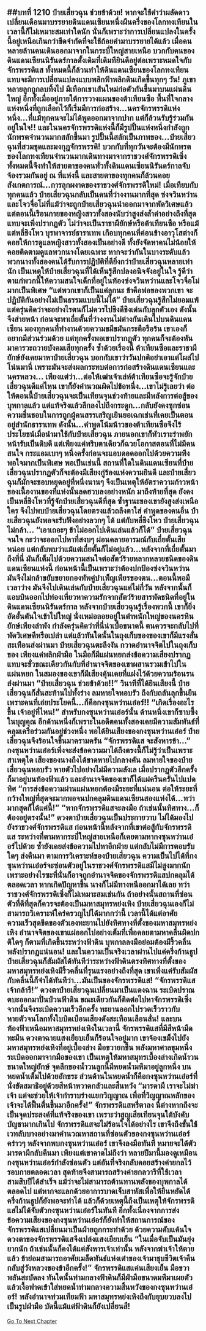 ##บทที่ 1210 ป๋ายเสี่ยวฉุน ช่วยข้าด้วย!
หากจะใช้คำว่าผลัดดาวเปลี่ยนเดือนมาบรรยายดินแดนเซียนหนึ่งผืนครึ่งของโลกทงเทียนในเวลานี้ก็ไม่เหมาะสมเท่าใดนัก นั่นก็เพราะว่าการเปลี่ยนแปลงในครั้งนี้อยู่เหนือเกินกว่าขีดจำกัดที่จะใช้ถ้อยคำมาบรรยายได้แล้ว
เมื่อคนหลายล้านคนเดินออกมาจากในกระบี่ใหญ่สายเหนือ บวกกับคนของดินแดนเซียนนิรันดร์กาลดั้งเดิมที่เดิมทียินดีอยู่ต่อเพราะหมดใจกับจักรพรรดิแส ทั้งหมดนี้ก็ล้วนทำให้ดินแดนเซียนของโลกทงเทียนแทบจะมีการเปลี่ยนแปลงแบบพลิกฟ้าพลิกดินเกิดขึ้นทุกๆ วัน!
ภูเขาหลายลูกถูกลบทิ้งไป มีเทือกเขาเส้นใหม่ก่อตัวกันขึ้นมาบนแผ่นดินใหญ่ อีกทั้งเมื่ออยู่ภายใต้การวางแผนของต้าเทียนซือ พื้นที่ใจกลางแห่งหนึ่งที่ถูกเลือกไว้ก็เริ่มมีการก่อสร้าง...นครจักรพรรดิแห่งหนึ่ง...ที่แม้ทุกคนจะไม่ได้พูดออกมาจากปาก แต่ก็ล้วนรับรู้ร่วมกันอยู่ในใจ!!
และในนครจักรพรรดิแห่งนี้ก็มีรูปปั้นแห่งหนึ่งกำลังถูกนักพรตจำนวนมากสลักขึ้นมา รูปปั้นนี้สลักเป็นภาพของ...ป๋ายเสี่ยวฉุนที่สวมชุดและมงกุฎจักรพรรดิ!
บวกกับที่ทุกวันจะต้องมีนักพรตของโลกทงเทียนจำนวนมากเดินทางมาจากราชวงศ์จักรพรรดิเซิ่ง ทั้งหมดนี้จึงทำให้สายตาของคนทั่วทั้งดินแดนเซียนนิรันดร์กาลจับจ้องรวมกันอยู่ ณ ที่แห่งนี้
และสายตาของทุกคนก็ล้วนคอยสังเกตการณ์...การลุกผงาดของราชวงศ์จักรพรรดิใหม่!
เมื่อเทียบกับทุกคนแล้ว ป๋ายเสี่ยวฉุนกลับเป็นคนที่ว่างงานมากที่สุด ซ่งจวินหว่านและโจวจื่อโม่ที่แม้ว่าจะถูกป๋ายเสี่ยวฉุนนำออกมาจากพัดวิเศษแล้ว แต่ตอนนี้เรือนกายของหญิงสาวทั้งสองนับว่าสูงส่งล้ำค่าอย่างถึงที่สุด แทบจะเพิ่งปรากฏตัว ไม่ว่าจะเป็นราชาผียักษ์หรือต้าเทียนซือ หรือแม้แต่หลี่ชิงโหว บุรพาจารย์ธาราเทพ เกือบทุกคนที่ค่อนข้างอาวุโสต่างก็คอยให้การดูแลหญิงสาวทั้งสองเป็นอย่างดี ทั้งยังจัดหาคนไม่น้อยให้คอยติดตามดูแลพวกนางโดยเฉพาะ
หากจะว่ากันในบางระดับแล้ว พวกนางทั้งสองคนได้รับการปฏิบัติที่ดียิ่งกว่าป๋ายเสี่ยวฉุนหลายเท่านัก
เป็นเหตุให้ป๋ายเสี่ยวฉุนที่ได้เห็นรู้สึกปลงอนิจจังอยู่ในใจ รู้ดีว่าตาแก่พวกนี้ให้ความสนใจเด็กที่อยู่ในท้องซ่งจวินหว่านและโจวจื่อโม่มากเป็นพิเศษ
“แต่พวกเขาก็เป็นแค่ลูกนะ ข้าคือพ่อของพวกเขา จะปฏิบัติกันอย่างไม่เป็นธรรมแบบนี้ไม่ได้” ป๋ายเสี่ยวฉุนรู้สึกไม่ยอมแพ้ แต่ครุ่นคิดว่าจะอย่างไรตนก็ไม่ควรไปชิงดีชิงเด่นกับลูกตัวเอง ดังนั้นจึงส่ายหน้า ก่อนจะพาเถี่ยตั้นที่ว่างงานไม่ต่างกันเดินไปบนดินแดนเซียน มองทุกคนที่ทำงานด้วยความขมีขมันกระตือรือร้น เขาเองก็อยากมีส่วนร่วมด้วย แต่ทุกครั้งพอเขาปรากฏตัว ทุกคนก็จะต้องหันมาคารวะถวายบังคมเสียทุกครั้ง
ซ้ำด้วยเรื่องนี้ ต้าเทียนซือและราชาผียักษ์ยังเคยมาหาป๋ายเสี่ยวฉุน บอกกับเขาว่าวันปกติอย่าเอาแต่โผล่ไปโน่นมานี่ เพราะมันจะส่งผลกระทบต่อการก่อสร้างดินแดนเซียนและนครหลวง...
เพียงแต่ว่า...ต่อให้เฒ่าเจ้าเล่ห์ต้าเทียนซือจะรู้จักป๋ายเสี่ยวฉุนดีแค่ไหน เขาก็ยังคำนวณผิดไปข้อหนึ่ง...เขาไม่รู้เลยว่า ต่อให้ตอนนี้ป๋ายเสี่ยวฉุนจะเป็นเทียนจุนช่วงท้ายและมีพลังการต่อสู้ของบุพกาลแล้ว แต่แท้จริงแล้วลึกลงไปถึงกระดูก...กลับยังคงซุกซ่อนความชื่นชอบในการถูกผู้คนสรรเสริญเยินยอเฉกเช่นที่เคยเป็นตอนอยู่สำนักธาราเทพ
ดังนั้น...คำพูดโน้มน้าวของต้าเทียนซือจึงไร้ประโยชน์เมื่อนำมาใช้กับป๋ายเสี่ยวฉุน ภายนอกเขาก็หัวเราะร่าพยักหน้ารับเป็นดิบดี แต่เพียงแค่พริบตาเดียวก็ฉวยโอกาสตอนที่ไม่มีคนสนใจ กระแอมเบาๆ หนึ่งครั้งก่อนจะแอบดอดออกไปด้วยความพึงพอใจมากเป็นพิเศษ
พอเป็นเช่นนี้ สถานที่ใดในดินแดนเซียนที่ป๋ายเสี่ยวฉุนปรากฏตัวก็จะต้องมีเสียงกู่ร้องแห่งความยินดี และป๋ายเสี่ยวฉุนก็มักจะชอบหยุดอยู่ที่หนึ่งนานๆ จึงเป็นเหตุให้อัตราความก้าวหน้าของเนื้องานของที่แห่งนั้นลดฮวบลงอย่างหนัก
มาถึงท้ายที่สุด ยังคงเป็นหลี่ชิงโหวที่รู้จักป๋ายเสี่ยวฉุนดีที่สุด ซ้ำฐานะของเขายังสูงส่งเหนือใคร จึงไปพบป๋ายเสี่ยวฉุนโดยตรงแล้วถลึงตาใส่ คำพูดของคนอื่น ป๋ายเสี่ยวฉุนยังพอจะรับฟังอย่างลวกๆ ได้ แต่กับหลี่ชิงโหว ป๋ายเสี่ยวฉุนไม่กล้า...
“เอาเถอะๆ ข้าไม่ออกไปเดินเล่นแล้วก็ได้” ป๋ายเสี่ยวฉุนจนใจ กะว่าจะออกไปหาที่สงบๆ ผ่อนคลายอารมณ์กับเถี่ยตั้นเสียหน่อย แต่กลับพบว่าแม้แต่เถี่ยตั้นก็ไม่อยู่แล้ว...หลังจากที่เถี่ยตั้นมาถึงที่นี่ มันก็เต็มไปด้วยความสนใจต่อสัตว์ร้ายหลากหลายชนิดของดินแดนเซียนแห่งนี้ ก่อนหน้านี้เป็นเพราะว่าต้องปกป้องซ่งจวินหว่าน มันจึงไม่กล้าขยับขยายกองทัพคู่บำเพ็ญเพียรของตน...ตอนนี้พอมีเวลาว่าง มันจึงไปเดินเล่นกับป๋ายเสี่ยวฉุนแค่ไม่กี่วัน หลังจากนั้นก็แอบบินออกไปท่องเที่ยวหาความรักจากสัตว์ร้ายสารพัดชนิดที่อยู่ในดินแดนเซียนนิรันดร์กาล
หลังจากป๋ายเสี่ยวฉุนรู้เรื่องพวกนี้ เขาก็ยิ่งอัดอั้นตันใจเข้าไปใหญ่ นั่งเหม่อลอยอยู่ในตำหนักใหญ่ของนครหินยักษ์เพียงลำพัง กำลังครุ่นคิดว่าที่นี่น่าเบื่อขนาดนี้ ตนควรจะกลับไปที่พัดวิเศษดีหรือเปล่า แต่แล้วทันใดนั้นในถุงเก็บของของเขาก็มีแรงสั่นสะเทือนส่งผ่านมา
ป๋ายเสี่ยวฉุนตะลึงงัน กวาดอำนาจจิตไปในถุงเก็บของ เพียงแค่พลิกฝ่ามือ ในมือก็มีแผ่นหยกส่งข้อความเสียงปรากฏ แทบจะชั่วขณะเดียวกันกับที่อำนาจจิตของเขาผสานรวมเข้าไปในแผ่นหยก ในสมองของเขาก็มีเสียงคุ้นเคยที่แฝงไว้ด้วยความร้อนรนส่งผ่านมา
“ป๋ายเสี่ยวฉุน ช่วยข้าด้วย!!”
วินาทีที่ได้ยินเสียงนี้ ป๋ายเสี่ยวฉุนก็สั่นสะท้านไปทั้งร่าง ลมหายใจหอบรัว ถึงกับถลันลุกขึ้นยืน เพราะคนที่เอ่ยประโยคนี้...ก็คือกงซุนหว่านเอ๋อร์!!
“เกิดเรื่องอะไรขึ้น เจ้าอยู่ที่ไหน!”
สำหรับกงซุนหว่านเอ๋อร์นั้น ด้านหนึ่งเขาก็ซาบซึ้งในบุญคุณ อีกด้านหนึ่งก็เพราะในอดีตคนทั้งสองเคยมีความสัมพันธ์ที่คลุมเครือร่วมกันอยู่ช่วงหนึ่ง พอได้ยินเสียงของกงซุนหว่านเอ๋อร์ ป๋ายเสี่ยวฉุนจึงร้อนใจขึ้นมาครามครัน
“จักรพรรดิแส จะสังหารข้า...” กงซุนหว่านเอ๋อร์เพิ่งจะส่งข้อความมาได้ถึงตรงนี้ก็ไม่รู้ว่าเป็นเพราะสาเหตุใด เสียงของนางถึงได้ขาดหายไปกลางคัน ลมหายใจของป๋ายเสี่ยวฉุนหอบรัว หายตัวไปอย่างไม่มีความลังเล เมื่อปรากฏตัวอีกครั้งก็มาอยู่บนท้องฟ้าแล้ว และอำนาจจิตของเขาก็ได้แผ่ครืนครั่นไปแปดทิศ
“การส่งข้อความผ่านแผ่นหยกต้องมีระยะที่แน่นอน ต่อให้ระยะที่กว้างใหญ่ที่สุดจะมากพอจนปกคลุมดินแดนเซียนสองแห่งได้...ทว่ามากสุดก็ได้แค่นี้!”
“หากจักรพรรดิแสจะลงมือ ถ้าเช่นนั้นทิศทาง...ก็ต้องอยู่ตรงนั้น!” ดวงตาป๋ายเสี่ยวฉุนเป็นประกายวาบ ไม่ได้มองไปยังราชวงศ์จักรพรรดิแส ก่อนหน้านี้หลังจากที่เขาต่อสู้กับจักรพรรดิแส ระหว่างที่ตามหากระบี่ใหญ่สายเหนือก็เคยตามหากงซุนหว่านเอ๋อร์ไปด้วย ซ้ำยังเคยส่งข้อความไปหาอีกฝ่าย แต่กลับไม่มีการตอบรับใดๆ ส่งคืนมา
ตามการวิเคราะห์ของป๋ายเสี่ยวฉุน ความเป็นไปได้ที่กงซุนหว่านเอ๋อร์จะซ่อนตัวอยู่ในราชวงศ์จักรพรรดิแสมีไม่สูงมากนัก เพราะอย่างไรซะที่นั่นก็อาจถูกอำนาจจิตของจักรพรรดิแสปกคลุมได้ตลอดเวลา หากเกิดปัญหาขึ้น นางก็ไม่มีทางหนีออกมาได้เลย
ทว่าราชวงศ์จักรพรรดิเซิ่งก็ไม่เหมาะสมเช่นกัน ถ้าอย่างนั้นสถานที่ซ่อนตัวที่ดีที่สุดก็ควรจะต้องเป็นมหาสมุทรหย่งเหิง
ป๋ายเสี่ยวฉุนเองก็ไม่สามารถวิเคราะห์ใคร่ครวญไปได้มากกว่านี้ เวลานี้ได้แต่อาศัยความเร็วสุดขีดของตัวเองทะยานไปยังทิศทางที่ตั้งของมหาสมุทรหย่งเหิง อำนาจจิตของเขาแผ่ออกไปอย่างเต็มที่เพื่อคอยตามหาคลื่นผิดปกติใดๆ ก็ตามที่เกิดขึ้นระหว่างฟ้าดิน
บุพกาลลงมือย่อมต้องมีริ้วคลื่นพลังปรากฏแน่นอน!
และในความเป็นจริงเวลาผ่านไปแค่ครึ่งก้านธูป ป๋ายเสี่ยวฉุนก็สัมผัสได้ทันทีว่าระหว่างฟ้าดินตรงทิศทางที่ตั้งของมหาสมุทรหย่งเหิงมีริ้วคลื่นที่รุนแรงอย่างถึงที่สุด เขาเพิ่งแค่รับสัมผัสกับคลื่นนี้ก็จำได้ทันทีว่า...มันเป็นของจักรพรรดิแส!
“จักรพรรดิแส เจ้ากล้ารึ!” ดวงตาป๋ายเสี่ยวฉุนเปลี่ยนมาเป็นแดงฉาน ระเบิดปราณตบะออกมาปั่นป่วนฟ้าดิน ขณะเดียวกันก็ติดต่อไปหาจักรพรรดิเซิ่ง จากนั้นจึงระเบิดความเร็วอีกครั้ง ทะยานออกไปรวดเร็วราวกับหายตัวจนโลกทั้งใบบิดเบือนเสียงดังสะเทือนเลือนลั่น!
และบนท้องฟ้าเหนือมหาสมุทรหย่งเหิงในเวลานี้ จักรพรรดิแสที่มีสีหน้ามืดทะมึน ดวงตาฉายแสงเยียบเย็นก็ร้อนใจอยู่มาก เขาจ้องเขม็งไปยังมหาสมุทรหย่งเหิงที่อยู่เบื้องล่าง มือขวายกขึ้น พลังมหาศาลขุมหนึ่งระเบิดออกมาจากมือของเขา เป็นเหตุให้มหาสมุทรเบื้องล่างเกิดน้ำวนขนาดใหญ่ยักษ์
จุดลึกของน้ำวนลูกนี้มีหยดน้ำมหึมาอยู่ลูกหนึ่ง บนหยดน้ำเต็มไปด้วยอักขระ ส่วนด้านในหยดน้ำก็คือกงซุนหว่านเอ๋อร์ที่นั่งขัดสมาธิอยู่ด้วยสีหน้าหวาดกลัวและสิ้นหวัง
“มารดาผี เราจะไม่ฆ่าเจ้า แต่จะช่วยให้เจ้ากำราบร่างแยกวิญญาณ เพื่อที่วิญญาณหลักของเจ้าจะได้ฟื้นตื่นขึ้นมาอีกครั้ง!” จักรพรรดิแสหรี่ตาลง นี่ต่างหากถึงจะเป็นจุดประสงค์ที่แท้จริงของเขา เพราะว่าสูญเสียเทียนจุนใต้บังคับบัญชามากเกินไป จักรพรรดิแสจะไม่ร้อนใจได้อย่างไร เขาจึงถึงขั้นใช้เวทลับบางอย่างมาคำนวณหาสถานที่ซ่อนตัวของกงซุนหว่านเอ๋อร์คร่าวๆ
หลังจากพบกงซุนหว่านเอ๋อร์ เขาจึงลงมือทันที หมายจะได้ตัวมารดาผีกลับคืนมา
เพียงแต่เขาคาดไม่ถึงว่า หลายปีมานี้มองดูเหมือนกงซุนหว่านเอ๋อร์กำลังซ่อนตัว แต่อันที่จริงกลับคอยสร้างค่ายกลไว้รอบกายตลอดเวลา สุดท้ายจึงสามารถสร้างค่ายกลวารีที่ใช้เวลาสามสิบปีได้สำเร็จ แม้ว่าจะไม่สามารถต้านทานพลังของบุพกาลได้ตลอดไป แต่หากจะแลกด้วยอาการบาดเจ็บสาหัสเพื่อให้ยืนหยัดได้ครึ่งก้านธูปก็ยังพอจะทำได้
แล้วก็ด้วยเหตุนี้ถึงเป็นเหตุให้จักรพรรดิแสไม่ได้จับตัวกงซุนหว่านเอ๋อร์ในทันที อีกทั้งเนื่องจากการส่งข้อความเสียงของกงซุนหว่านเอ๋อร์ก็ยังทำให้สถานการณ์ของจักรพรรดิแสเปลี่ยนมาเป็นฝ่ายถูกกระทำด้วย
ด้วยความคับแค้นใจ ดวงตาของจักรพรรดิแสจึงเปล่งแสงเยียบเย็น
“ในเมื่อจับเป็นมันยุ่งยากนัก ถ้าเช่นนั้นก็คงได้แค่สังหารเจ้าเท่านั้น หลังจากฆ่าเจ้าให้ตายแล้ว ข้าย่อมสามารถอาศัยเมล็ดพันธ์แห่งเต๋าของเจ้ามาชุบชีวิตเจ้าคืนกลับสู่วังหลวงของข้าอีกครั้ง!” จักรพรรดิแสแค่นเสียงเย็น มือขวาพลันสะบัดลง ทันใดนั้นท่ามกลางฟ้าดินก็มีฝ่ามือขนาดมหึมาเผยตัวแล้วเงื้อฟาดเข้าใส่หยดน้ำท่ามกลางความสิ้นหวังของกงซุนหว่านเอ๋อร์!
พลังอำนาจท่วมเทียมฟ้า มหาสมุทรหย่งเหิงถึงกับยุบยวบลงไปเป็นรูปฝ่ามือ บัดนี้แม้แต่ฟ้าดินก็ยังเปลี่ยนสี!
------


[Go To Next Chapter]( ./184.md)